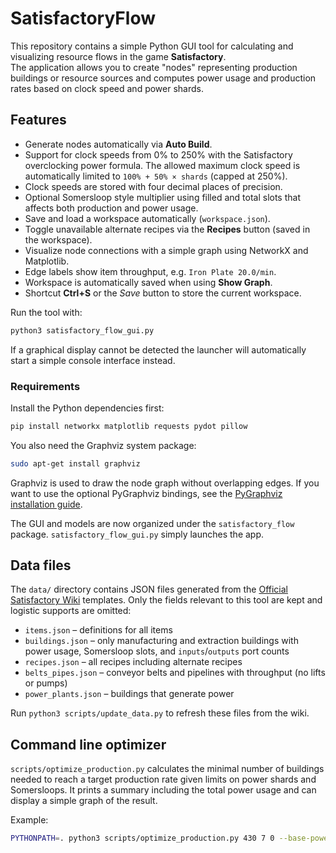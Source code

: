# SatisfactoryFlow

This repository contains a simple Python GUI tool for calculating and visualizing resource flows in the game **Satisfactory**.  
The application allows you to create "nodes" representing production buildings or resource sources and computes power usage and production rates based on clock speed and power shards.

Features
--------
- Generate nodes automatically via **Auto Build**.
- Support for clock speeds from 0% to 250% with the Satisfactory overclocking power formula. The
  allowed maximum clock speed is automatically limited to `100% + 50% × shards` (capped at 250%).
- Clock speeds are stored with four decimal places of precision.
- Optional Somersloop style multiplier using filled and total slots that affects
  both production and power usage.
- Save and load a workspace automatically (`workspace.json`).
- Toggle unavailable alternate recipes via the **Recipes** button (saved in the workspace).
- Visualize node connections with a simple graph using NetworkX and Matplotlib.
- Edge labels show item throughput, e.g. `Iron Plate 20.0/min`.
- Workspace is automatically saved when using **Show Graph**.
- Shortcut **Ctrl+S** or the *Save* button to store the current workspace.

Run the tool with:
```bash
python3 satisfactory_flow_gui.py
```

If a graphical display cannot be detected the launcher will automatically
start a simple console interface instead.

### Requirements

Install the Python dependencies first:

```bash
pip install networkx matplotlib requests pydot pillow
```

You also need the Graphviz system package:

```bash
sudo apt-get install graphviz
```

Graphviz is used to draw the node graph without overlapping edges. If you want
to use the optional PyGraphviz bindings, see the [PyGraphviz installation
guide](https://pygraphviz.github.io/documentation/stable/install.html).

The GUI and models are now organized under the `satisfactory_flow` package.
`satisfactory_flow_gui.py` simply launches the app.

## Data files

The `data/` directory contains JSON files generated from the [Official Satisfactory Wiki](https://satisfactory.wiki.gg) templates. Only the fields relevant to this tool are kept and logistic supports are omitted:

- `items.json` – definitions for all items
- `buildings.json` – only manufacturing and extraction buildings with power usage, Somersloop slots, and `inputs`/`outputs` port counts
- `recipes.json` – all recipes including alternate recipes
- `belts_pipes.json` – conveyor belts and pipelines with throughput (no lifts or pumps)
- `power_plants.json` – buildings that generate power

Run `python3 scripts/update_data.py` to refresh these files from the wiki.

## Command line optimizer

`scripts/optimize_production.py` calculates the minimal number of buildings needed to reach a target production rate given limits on power shards and Somersloops. It prints a summary including the total power usage and can display a simple graph of the result.

Example:

```bash
PYTHONPATH=. python3 scripts/optimize_production.py 430 7 0 --base-power 20
```
